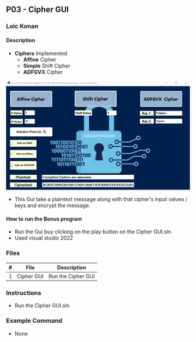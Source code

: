## P03 - Cipher GUI

### Loic Konan

#### Description

- **Ciphers** Implemented
  - **Affine** Cipher
  - **Simple** Shift Cipher
  - **ADFGVX** Cipher

<img src="pic.png">

- This Gui take a plaintext message along with that cipher's input values / keys and encrypt the message.

#### How to run the Bonus program

- Run the Gui buy clicking on the play button on the Cipher GUI.sln
- Used visual studio 2022

### Files

|   #   | File                   | Description                                                     |
| :---: | ---------------------- | --------------------------------------------------------------- |
|   1   | Cipher GUI             | Run the Cipher GUI                                              |

### Instructions

- Run the Cipher GUI.sln

### Example Command

- None
